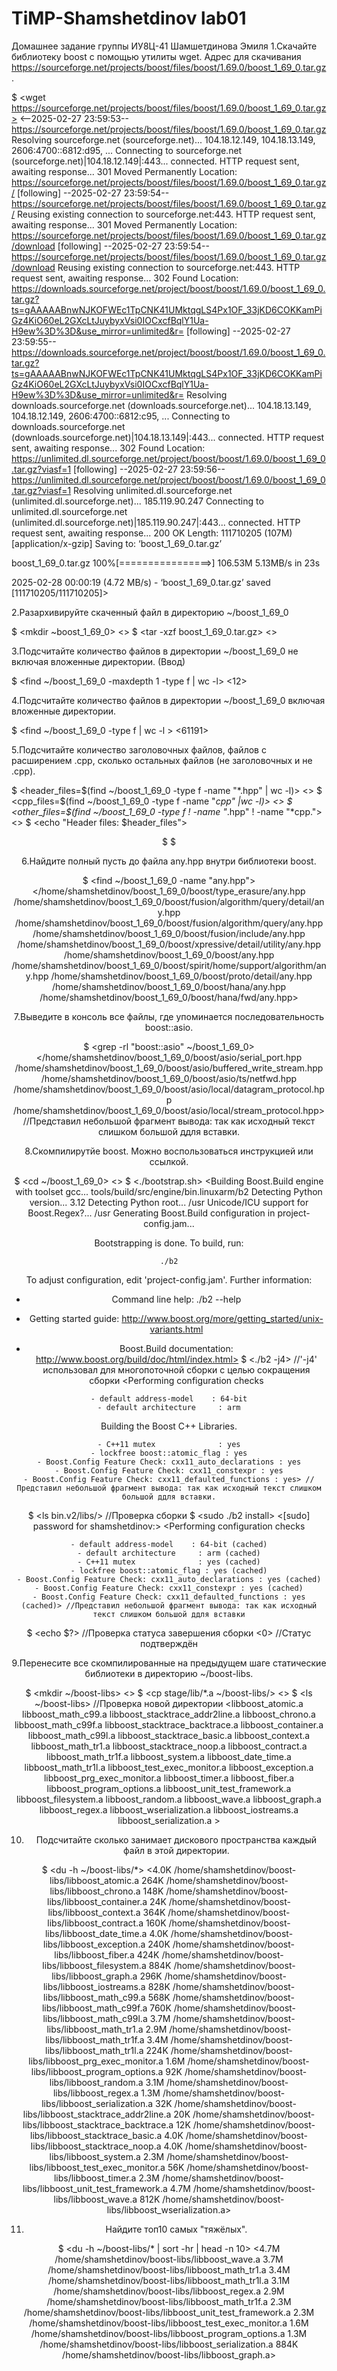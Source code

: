 # TiMP-Shamshetdinov lab01
Домашнее задание группы ИУ8Ц-41 Шамшетдинова Эмиля
1.Скачайте библиотеку boost с помощью утилиты wget. Адрес для скачивания https://sourceforge.net/projects/boost/files/boost/1.69.0/boost_1_69_0.tar.gz.

$ <wget https://sourceforge.net/projects/boost/files/boost/1.69.0/boost_1_69_0.tar.gz> 
<--2025-02-27 23:59:53--  https://sourceforge.net/projects/boost/files/boost/1.69.0/boost_1_69_0.tar.gz
Resolving sourceforge.net (sourceforge.net)... 104.18.12.149, 104.18.13.149, 2606:4700::6812:d95, ...
Connecting to sourceforge.net (sourceforge.net)|104.18.12.149|:443... connected.
HTTP request sent, awaiting response... 301 Moved Permanently
Location: https://sourceforge.net/projects/boost/files/boost/1.69.0/boost_1_69_0.tar.gz/ [following]
--2025-02-27 23:59:54--  https://sourceforge.net/projects/boost/files/boost/1.69.0/boost_1_69_0.tar.gz/
Reusing existing connection to sourceforge.net:443.
HTTP request sent, awaiting response... 301 Moved Permanently
Location: https://sourceforge.net/projects/boost/files/boost/1.69.0/boost_1_69_0.tar.gz/download [following]
--2025-02-27 23:59:54--  https://sourceforge.net/projects/boost/files/boost/1.69.0/boost_1_69_0.tar.gz/download
Reusing existing connection to sourceforge.net:443.
HTTP request sent, awaiting response... 302 Found
Location: https://downloads.sourceforge.net/project/boost/boost/1.69.0/boost_1_69_0.tar.gz?ts=gAAAAABnwNJKOFWEc1TpCNK41UMktqgLS4Px1OF_33jKD6COKKamPiGz4KiO60eL2GXcLtJuybyxVsi0IOCxcfBqlY1Ua-H9ew%3D%3D&use_mirror=unlimited&r= [following]
--2025-02-27 23:59:55--  https://downloads.sourceforge.net/project/boost/boost/1.69.0/boost_1_69_0.tar.gz?ts=gAAAAABnwNJKOFWEc1TpCNK41UMktqgLS4Px1OF_33jKD6COKKamPiGz4KiO60eL2GXcLtJuybyxVsi0IOCxcfBqlY1Ua-H9ew%3D%3D&use_mirror=unlimited&r=
Resolving downloads.sourceforge.net (downloads.sourceforge.net)... 104.18.13.149, 104.18.12.149, 2606:4700::6812:c95, ...
Connecting to downloads.sourceforge.net (downloads.sourceforge.net)|104.18.13.149|:443... connected.
HTTP request sent, awaiting response... 302 Found
Location: https://unlimited.dl.sourceforge.net/project/boost/boost/1.69.0/boost_1_69_0.tar.gz?viasf=1 [following]
--2025-02-27 23:59:56--  https://unlimited.dl.sourceforge.net/project/boost/boost/1.69.0/boost_1_69_0.tar.gz?viasf=1
Resolving unlimited.dl.sourceforge.net (unlimited.dl.sourceforge.net)... 185.119.90.247
Connecting to unlimited.dl.sourceforge.net (unlimited.dl.sourceforge.net)|185.119.90.247|:443... connected.
HTTP request sent, awaiting response... 200 OK
Length: 111710205 (107M) [application/x-gzip]
Saving to: ‘boost_1_69_0.tar.gz’

boost_1_69_0.tar.gz 100%[================>] 106.53M  5.13MB/s    in 23s     

2025-02-28 00:00:19 (4.72 MB/s) - ‘boost_1_69_0.tar.gz’ saved [111710205/111710205]>

2.Разархивируйте скаченный файл в директорию ~/boost_1_69_0

$ <mkdir ~boost_1_69_0>
<>
$ <tar -xzf boost_1_69_0.tar.gz>
<>

3.Подсчитайте количество файлов в директории ~/boost_1_69_0 не включая вложенные директории.
(Ввод)

$ <find ~/boost_1_69_0 -maxdepth 1 -type f | wc -l>
<12>

4.Подсчитайте количество файлов в директории ~/boost_1_69_0 включая вложенные директории.

$ <find ~/boost_1_69_0 -type f | wc -l  >
<61191>

5.Подсчитайте количество заголовочных файлов, файлов с расширением .cpp, сколько остальных файлов (не заголовочных и не .cpp).

$ <header_files=$(find ~/boost_1_69_0 -type f -name "*.hpp" | wc -l)>
<>
$ <cpp_files=$(find ~/boost_1_69_0 -type f -name "*cpp" |wc -l)>
<>
$ <other_files=$(find ~/boost_1_69_0 -type f ! -name "*.hpp" ! -name "*cpp.">
<>
$ <echo "Header files: $header_files">
<Header files: 14912>
$ <echo "CPP files: $cpp_files" >
<CPP files: 13774>
$ <echo "Other files: $other_files">
<Other files: 46279>

6.Найдите полный пусть до файла any.hpp внутри библиотеки boost.

$ <find ~/boost_1_69_0 -name "any.hpp">
</home/shamshetdinov/boost_1_69_0/boost/type_erasure/any.hpp
/home/shamshetdinov/boost_1_69_0/boost/fusion/algorithm/query/detail/any.hpp
/home/shamshetdinov/boost_1_69_0/boost/fusion/algorithm/query/any.hpp
/home/shamshetdinov/boost_1_69_0/boost/fusion/include/any.hpp
/home/shamshetdinov/boost_1_69_0/boost/xpressive/detail/utility/any.hpp
/home/shamshetdinov/boost_1_69_0/boost/any.hpp
/home/shamshetdinov/boost_1_69_0/boost/spirit/home/support/algorithm/any.hpp
/home/shamshetdinov/boost_1_69_0/boost/proto/detail/any.hpp
/home/shamshetdinov/boost_1_69_0/boost/hana/any.hpp
/home/shamshetdinov/boost_1_69_0/boost/hana/fwd/any.hpp>

7.Выведите в консоль все файлы, где упоминается последовательность boost::asio.

$ <grep -rl "boost::asio" ~/boost_1_69_0>
</home/shamshetdinov/boost_1_69_0/boost/asio/serial_port.hpp
/home/shamshetdinov/boost_1_69_0/boost/asio/buffered_write_stream.hpp
/home/shamshetdinov/boost_1_69_0/boost/asio/ts/netfwd.hpp
/home/shamshetdinov/boost_1_69_0/boost/asio/local/datagram_protocol.hpp
/home/shamshetdinov/boost_1_69_0/boost/asio/local/stream_protocol.hpp> //Представил небольшой фрагмент вывода: так как исходный текст слишком большой ддля вставки.

8.Скомпилирутйе boost. Можно воспользоваться инструкцией или ссылкой.

$ <cd ~/boost_1_69_0>
<>
$ <./bootstrap.sh>
<Building Boost.Build engine with toolset gcc... tools/build/src/engine/bin.linuxarm/b2
Detecting Python version... 3.12
Detecting Python root... /usr
Unicode/ICU support for Boost.Regex?... /usr
Generating Boost.Build configuration in project-config.jam...

Bootstrapping is done. To build, run:

    ./b2
    
To adjust configuration, edit 'project-config.jam'.
Further information:

   - Command line help:
     ./b2 --help
     
   - Getting started guide: 
     http://www.boost.org/more/getting_started/unix-variants.html
     
   - Boost.Build documentation:
     http://www.boost.org/build/doc/html/index.html>
$ <./b2 -j4> //'-j4' использовал для многопоточной сборки с целью сокращения сборки
<Performing configuration checks

    - default address-model    : 64-bit
    - default architecture     : arm

Building the Boost C++ Libraries.


    - C++11 mutex              : yes
    - lockfree boost::atomic_flag : yes
    - Boost.Config Feature Check: cxx11_auto_declarations : yes
    - Boost.Config Feature Check: cxx11_constexpr : yes
    - Boost.Config Feature Check: cxx11_defaulted_functions : yes> //Представил небольшой фрагмент вывода: так как исходный текст слишком большой ддля вставки.
$ <ls bin.v2/libs/> //Проверка сборки
<atomic     contract   filesystem  math            serialization  timer
chrono     coroutine  graph       program_options  stacktrace     type_erasure
config     date_time  iostreams   python           system         wave
container  exception  locale      random           test
context    fiber      log         regex            thread                     >
$ <sudo ./b2 install>
<[sudo] password for shamshetdinov:>
<Performing configuration checks

    - default address-model    : 64-bit (cached)
    - default architecture     : arm (cached)
    - C++11 mutex              : yes (cached)
    - lockfree boost::atomic_flag : yes (cached)
    - Boost.Config Feature Check: cxx11_auto_declarations : yes (cached)
    - Boost.Config Feature Check: cxx11_constexpr : yes (cached)
    - Boost.Config Feature Check: cxx11_defaulted_functions : yes (cached)> //Представил небольшой фрагмент вывода: так как исходный текст слишком большой ддля вставки
$ <echo $?> //Проверка статуса завершения сборки
<0>         //Статус подтверждён

9.Перенесите все скомпилированные на предыдущем шаге статические библиотеки в директорию ~/boost-libs.

$ <mkdir ~/boost-libs>
<>
$ <cp stage/lib/*.a ~/boost-libs/>
<>
$ <ls ~/boost-libs>   //Проверка новой директории
<libboost_atomic.a     libboost_math_c99.a         libboost_stacktrace_addr2line.a
libboost_chrono.a      libboost_math_c99f.a         libboost_stacktrace_backtrace.a
libboost_container.a   libboost_math_c99l.a         libboost_stacktrace_basic.a
libboost_context.a     libboost_math_tr1.a          libboost_stacktrace_noop.a
libboost_contract.a    libboost_math_tr1f.a         libboost_system.a
libboost_date_time.a   libboost_math_tr1l.a         libboost_test_exec_monitor.a
libboost_exception.a   libboost_prg_exec_monitor.a  libboost_timer.a
libboost_fiber.a       libboost_program_options.a   libboost_unit_test_framework.a
libboost_filesystem.a  libboost_random.a            libboost_wave.a
libboost_graph.a       libboost_regex.a             libboost_wserialization.a
libboost_iostreams.a   libboost_serialization.a                                      >

10. Подсчитайте сколько занимает дискового пространства каждый файл в этой директории.

$ <du -h ~/boost-libs/*>
<4.0K    /home/shamshetdinov/boost-libs/libboost_atomic.a
264K    /home/shamshetdinov/boost-libs/libboost_chrono.a
148K    /home/shamshetdinov/boost-libs/libboost_container.a
24K     /home/shamshetdinov/boost-libs/libboost_context.a
364K    /home/shamshetdinov/boost-libs/libboost_contract.a
160K    /home/shamshetdinov/boost-libs/libboost_date_time.a
4.0K    /home/shamshetdinov/boost-libs/libboost_exception.a
240K    /home/shamshetdinov/boost-libs/libboost_fiber.a
424K    /home/shamshetdinov/boost-libs/libboost_filesystem.a
884K    /home/shamshetdinov/boost-libs/libboost_graph.a
296K    /home/shamshetdinov/boost-libs/libboost_iostreams.a
828K    /home/shamshetdinov/boost-libs/libboost_math_c99.a
568K    /home/shamshetdinov/boost-libs/libboost_math_c99f.a
760K    /home/shamshetdinov/boost-libs/libboost_math_c99l.a
3.7M    /home/shamshetdinov/boost-libs/libboost_math_tr1.a
2.9M    /home/shamshetdinov/boost-libs/libboost_math_tr1f.a
3.4M    /home/shamshetdinov/boost-libs/libboost_math_tr1l.a
224K    /home/shamshetdinov/boost-libs/libboost_prg_exec_monitor.a
1.6M    /home/shamshetdinov/boost-libs/libboost_program_options.a
92K     /home/shamshetdinov/boost-libs/libboost_random.a
3.1M    /home/shamshetdinov/boost-libs/libboost_regex.a
1.3M    /home/shamshetdinov/boost-libs/libboost_serialization.a
32K     /home/shamshetdinov/boost-libs/libboost_stacktrace_addr2line.a
20K     /home/shamshetdinov/boost-libs/libboost_stacktrace_backtrace.a
12K     /home/shamshetdinov/boost-libs/libboost_stacktrace_basic.a
4.0K    /home/shamshetdinov/boost-libs/libboost_stacktrace_noop.a
4.0K    /home/shamshetdinov/boost-libs/libboost_system.a
2.3M    /home/shamshetdinov/boost-libs/libboost_test_exec_monitor.a
56K     /home/shamshetdinov/boost-libs/libboost_timer.a
2.3M    /home/shamshetdinov/boost-libs/libboost_unit_test_framework.a
4.7M    /home/shamshetdinov/boost-libs/libboost_wave.a
812K    /home/shamshetdinov/boost-libs/libboost_wserialization.a>

11. Найдите топ10 самых "тяжёлых".

$ <du -h ~/boost-libs/* | sort -hr | head -n 10>
<4.7M    /home/shamshetdinov/boost-libs/libboost_wave.a
3.7M    /home/shamshetdinov/boost-libs/libboost_math_tr1.a
3.4M    /home/shamshetdinov/boost-libs/libboost_math_tr1l.a
3.1M    /home/shamshetdinov/boost-libs/libboost_regex.a
2.9M    /home/shamshetdinov/boost-libs/libboost_math_tr1f.a
2.3M    /home/shamshetdinov/boost-libs/libboost_unit_test_framework.a
2.3M    /home/shamshetdinov/boost-libs/libboost_test_exec_monitor.a
1.6M    /home/shamshetdinov/boost-libs/libboost_program_options.a
1.3M    /home/shamshetdinov/boost-libs/libboost_serialization.a
884K    /home/shamshetdinov/boost-libs/libboost_graph.a>
